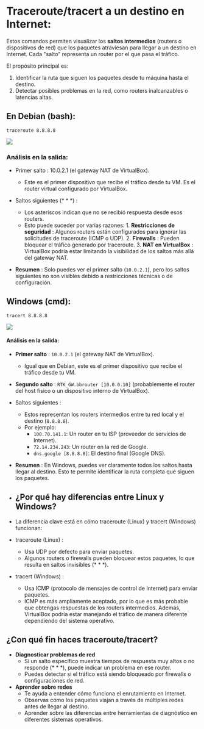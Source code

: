 # Traceroute/tracert a un destino en Internet:
Estos comandos permiten visualizar los **saltos intermedios** (routers o dispositivos de red) que los paquetes atraviesan para llegar a un destino en Internet. Cada "salto" representa un router por el que pasa el tráfico.

El propósito principal es:
1. Identificar la ruta que siguen los paquetes desde tu máquina hasta el destino.
2. Detectar posibles problemas en la red, como routers inalcanzables o latencias altas.

## En Debian (bash):
    traceroute 8.8.8.8

<img src=https://github.com/GandalfTercero/Laboratorio-Modelo-OSI/blob/e8889fbbbb96626dddd82f5c303d362a89c69689/Capa%203/im%C3%A1genes-capa-3/3.10.png>

### Análisis en la salida:
- Primer salto : 10.0.2.1 (el gateway NAT de VirtualBox).
    - Este es el primer dispositivo que recibe el tráfico desde tu VM. Es el router virtual configurado por VirtualBox.
- Saltos siguientes (* * *) :
    - Los asteriscos indican que no se recibió respuesta desde esos routers.
    - Esto puede suceder por varias razones:
          1. **Restricciones de seguridad** : Algunos routers están configurados para ignorar las solicitudes de traceroute (ICMP o UDP).
          2. **Firewalls** : Pueden bloquear el tráfico generado por traceroute.
          3. **NAT en VirtualBox** : VirtualBox podría estar limitando la visibilidad de los saltos más allá del gateway NAT.

- **Resumen** : Solo puedes ver el primer salto (``10.0.2.1``), pero los saltos siguientes no son visibles debido a restricciones técnicas o de configuración.

## Windows (cmd):
    tracert 8.8.8.8
    
<img src=https://github.com/GandalfTercero/Laboratorio-Modelo-OSI/blob/e8889fbbbb96626dddd82f5c303d362a89c69689/Capa%203/im%C3%A1genes-capa-3/3.11.png>

#### Análisis en la salida:
- **Primer salto** : ``10.0.2.1`` (el gateway NAT de VirtualBox).
    - Igual que en Debian, este es el primer dispositivo que recibe el tráfico desde tu VM.
- **Segundo salto** : ``RTK_GW.bbrouter [10.0.0.10]`` (probablemente el router del host físico o un dispositivo interno de VirtualBox).
- Saltos siguientes :
    - Estos representan los routers intermedios entre tu red local y el destino (``8.8.8.8``).
    - Por ejemplo:
        - ``100.70.141.1``: Un router en tu ISP (proveedor de servicios de Internet).
        - ``72.14.234.243``: Un router en la red de Google.
        - ``dns.google [8.8.8.8]``: El destino final (Google DNS).
- **Resumen** : En Windows, puedes ver claramente todos los saltos hasta llegar al destino. Esto te permite identificar la ruta completa que siguen los paquetes.

- ## ¿Por qué hay diferencias entre Linux y Windows?
- La diferencia clave está en cómo traceroute (Linux) y tracert (Windows) funcionan:

- traceroute (Linux) :
    - Usa UDP por defecto para enviar paquetes.
    - Algunos routers o firewalls pueden bloquear estos paquetes, lo que resulta en saltos invisibles (* * *).
- tracert (Windows) :
    - Usa ICMP (protocolo de mensajes de control de Internet) para enviar paquetes.
    - ICMP es más ampliamente aceptado, por lo que es más probable que obtengas respuestas de los routers intermedios.
Además, VirtualBox podría estar manejando el tráfico de manera diferente dependiendo del sistema operativo.

## ¿Con qué fin haces traceroute/tracert?
- **Diagnosticar problemas de red**
    - Si un salto específico muestra tiempos de respuesta muy altos o no responde (* * *), puede indicar un problema en ese router.
    - Puedes detectar si el tráfico está siendo bloqueado por firewalls o configuraciones de red.
- **Aprender sobre redes**
    - Te ayuda a entender cómo funciona el enrutamiento en Internet.
    - Observas cómo los paquetes viajan a través de múltiples redes antes de llegar al destino.
    - Aprender sobre las diferencias entre herramientas de diagnóstico en diferentes sistemas operativos.
